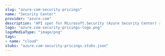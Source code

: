 ```yaml
---
slug: "azure-com-security-pricings"
name: "Security Center"
provider: "azure.com"
description: "API spec for Microsoft.Security (Azure Security Center) resource provider"
logo: "azure.com-security-pricings-logo.png"
logoMediaType: "image/png"
tags:
- name: "cloud"
stubs: "azure.com-security-pricings-stubs.json"
---
```

